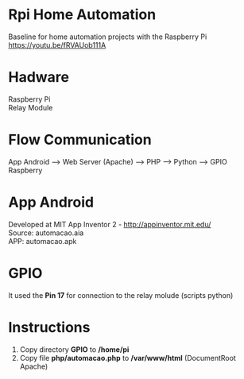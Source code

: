 # Rpi Home Automation
Baseline for home automation projects with the Raspberry Pi</br>
https://youtu.be/fRVAUob111A
# Hadware
Raspberry Pi</br>
Relay Module
# Flow Communication
App Android --> Web Server (Apache) --> PHP --> Python --> GPIO Raspberry
# App Android
Developed at MIT App Inventor 2 - http://appinventor.mit.edu/</br>
Source: automacao.aia </br>
APP: automacao.apk
# GPIO
It used the <b>Pin 17</b> for connection to the relay molude (scripts python)</br>
# Instructions
1. Copy directory <b>GPIO</b> to <b>/home/pi</b></br>
2. Copy file <b>php/automacao.php</b> to <b>/var/www/html</b> (DocumentRoot Apache)
